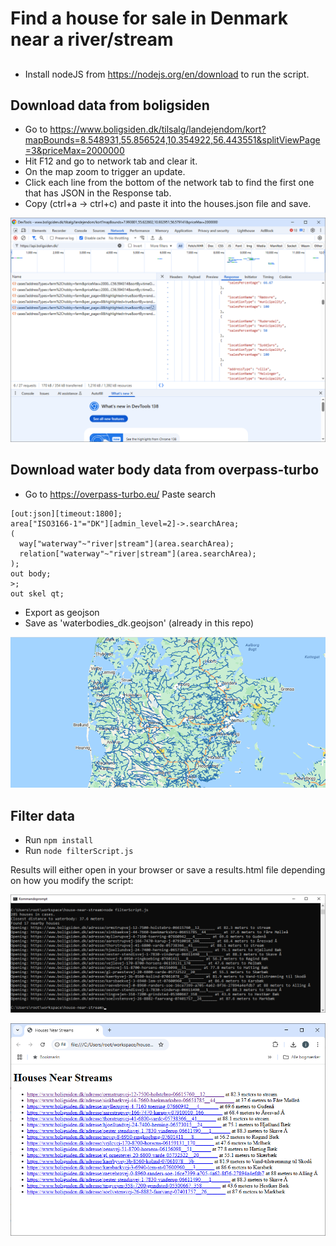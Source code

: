 # Find a house for sale in Denmark near a river/stream

##

* Install nodeJS from https://nodejs.org/en/download to run the script.


## Download data from boligsiden

* Go to https://www.boligsiden.dk/tilsalg/landejendom/kort?mapBounds=8.548931,55.856524,10.354922,56.443551&splitViewPage=3&priceMax=2000000
* Hit F12 and go to network tab and clear it.
* On the map zoom to trigger an update.
* Click each line from the bottom of the network tab to find the first one that has JSON in the Response tab.
* Copy (ctrl+a -> ctrl+c) and paste it into the houses.json file and save.

![Network tab](network_tab.png)

## Download water body data from overpass-turbo

* Go to https://overpass-turbo.eu/
Paste search

```
[out:json][timeout:1800];
area["ISO3166-1"="DK"][admin_level=2]->.searchArea;
(
  way["waterway"~"river|stream"](area.searchArea);
  relation["waterway"~"river|stream"](area.searchArea);
);
out body;
>;
out skel qt;
```
* Export as geojson
* Save as 'waterbodies_dk.geojson' (already in this repo)

![Stream Map](water_in_dk.png)

## Filter data

* Run ```npm install```
* Run ```node filterScript.js```

Results will either open in your browser or save a results.html file depending on how you modify the script:

![Result](result.png)


![Result](html_result.png)
